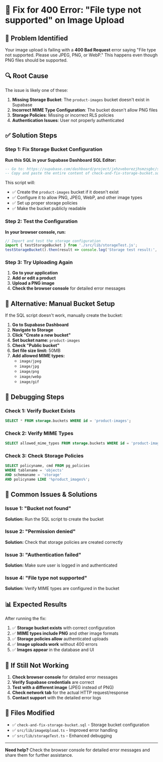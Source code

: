 # 🔧 Fix for 400 Error: "File type not supported" on Image Upload

## 🎯 **Problem Identified**

Your image upload is failing with a **400 Bad Request** error saying "File type not supported. Please use JPEG, PNG, or WebP." This happens even though PNG files should be supported.

## 🔍 **Root Cause**

The issue is likely one of these:

1. **Missing Storage Bucket**: The `product-images` bucket doesn't exist in Supabase
2. **Incorrect MIME Type Configuration**: The bucket doesn't allow PNG files
3. **Storage Policies**: Missing or incorrect RLS policies
4. **Authentication Issues**: User not properly authenticated

## ✅ **Solution Steps**

### Step 1: Fix Storage Bucket Configuration

**Run this SQL in your Supabase Dashboard SQL Editor:**

```sql
-- Go to: https://supabase.com/dashboard/project/jxhzveborezjhsmzsgbc/sql
-- Copy and paste the entire content of check-and-fix-storage-bucket.sql
```

This script will:
- ✅ Create the `product-images` bucket if it doesn't exist
- ✅ Configure it to allow PNG, JPEG, WebP, and other image types
- ✅ Set up proper storage policies
- ✅ Make the bucket publicly readable

### Step 2: Test the Configuration

**In your browser console, run:**

```javascript
// Import and test the storage configuration
import { testStorageBucket } from './src/lib/storageTest.js';
testStorageBucket().then(result => console.log('Storage test result:', result));
```

### Step 3: Try Uploading Again

1. **Go to your application**
2. **Add or edit a product**
3. **Upload a PNG image**
4. **Check the browser console** for detailed error messages

## 🔧 **Alternative: Manual Bucket Setup**

If the SQL script doesn't work, manually create the bucket:

1. **Go to Supabase Dashboard**
2. **Navigate to Storage**
3. **Click "Create a new bucket"**
4. **Set bucket name:** `product-images`
5. **Check "Public bucket"**
6. **Set file size limit:** 50MB
7. **Add allowed MIME types:**
   - `image/jpeg`
   - `image/jpg`
   - `image/png`
   - `image/webp`
   - `image/gif`

## 🧪 **Debugging Steps**

### Check 1: Verify Bucket Exists
```sql
SELECT * FROM storage.buckets WHERE id = 'product-images';
```

### Check 2: Verify MIME Types
```sql
SELECT allowed_mime_types FROM storage.buckets WHERE id = 'product-images';
```

### Check 3: Check Storage Policies
```sql
SELECT policyname, cmd FROM pg_policies 
WHERE tablename = 'objects' 
AND schemaname = 'storage'
AND policyname LIKE '%product_images%';
```

## 🚨 **Common Issues & Solutions**

### Issue 1: "Bucket not found"
**Solution:** Run the SQL script to create the bucket

### Issue 2: "Permission denied"
**Solution:** Check that storage policies are created correctly

### Issue 3: "Authentication failed"
**Solution:** Make sure user is logged in and authenticated

### Issue 4: "File type not supported"
**Solution:** Verify MIME types are configured in the bucket

## 📊 **Expected Results**

After running the fix:

1. ✅ **Storage bucket exists** with correct configuration
2. ✅ **MIME types include PNG** and other image formats
3. ✅ **Storage policies allow** authenticated uploads
4. ✅ **Image uploads work** without 400 errors
5. ✅ **Images appear** in the database and UI

## 🔄 **If Still Not Working**

1. **Check browser console** for detailed error messages
2. **Verify Supabase credentials** are correct
3. **Test with a different image** (JPEG instead of PNG)
4. **Check network tab** for the actual HTTP request/response
5. **Contact support** with the detailed error logs

## 📝 **Files Modified**

- ✅ `check-and-fix-storage-bucket.sql` - Storage bucket configuration
- ✅ `src/lib/imageUpload.ts` - Improved error handling
- ✅ `src/lib/storageTest.ts` - Enhanced debugging

---

**Need help?** Check the browser console for detailed error messages and share them for further assistance.
